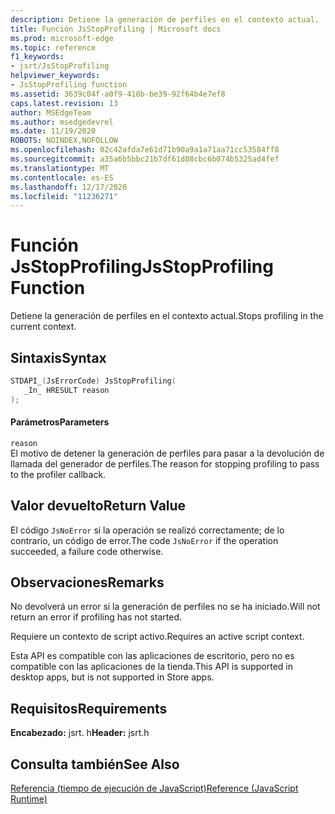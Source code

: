 ```yaml
---
description: Detiene la generación de perfiles en el contexto actual.
title: Función JsStopProfiling | Microsoft docs
ms.prod: microsoft-edge
ms.topic: reference
f1_keywords:
- jsrt/JsStopProfiling
helpviewer_keywords:
- JsStopProfiling function
ms.assetid: 3639c04f-a0f9-418b-be39-92f64b4e7ef8
caps.latest.revision: 13
author: MSEdgeTeam
ms.author: msedgedevrel
ms.date: 11/19/2020
ROBOTS: NOINDEX,NOFOLLOW
ms.openlocfilehash: 02c42afda7e61d71b90a9a1a71aa71cc53584ff8
ms.sourcegitcommit: a35a6b5bbc21b7df61d08cbc6b074b5325ad4fef
ms.translationtype: MT
ms.contentlocale: es-ES
ms.lasthandoff: 12/17/2020
ms.locfileid: "11236271"
---
```

# <span data-ttu-id="6cc5a-103">Función JsStopProfiling</span><span class="sxs-lookup"><span data-stu-id="6cc5a-103">JsStopProfiling Function</span></span>

<span data-ttu-id="6cc5a-104">Detiene la generación de perfiles en el contexto actual.</span><span class="sxs-lookup"><span data-stu-id="6cc5a-104">Stops profiling in the current context.</span></span>  
  
## <span data-ttu-id="6cc5a-105">Sintaxis</span><span class="sxs-lookup"><span data-stu-id="6cc5a-105">Syntax</span></span>  
  
```cpp  
STDAPI_(JsErrorCode) JsStopProfiling(  
   _In_ HRESULT reason  
);  
```  
  
#### <span data-ttu-id="6cc5a-106">Parámetros</span><span class="sxs-lookup"><span data-stu-id="6cc5a-106">Parameters</span></span>  
 `reason`  
 <span data-ttu-id="6cc5a-107">El motivo de detener la generación de perfiles para pasar a la devolución de llamada del generador de perfiles.</span><span class="sxs-lookup"><span data-stu-id="6cc5a-107">The reason for stopping profiling to pass to the profiler callback.</span></span>  
  
## <span data-ttu-id="6cc5a-108">Valor devuelto</span><span class="sxs-lookup"><span data-stu-id="6cc5a-108">Return Value</span></span>  
 <span data-ttu-id="6cc5a-109">El código `JsNoError` si la operación se realizó correctamente; de lo contrario, un código de error.</span><span class="sxs-lookup"><span data-stu-id="6cc5a-109">The code `JsNoError` if the operation succeeded, a failure code otherwise.</span></span>  
  
## <span data-ttu-id="6cc5a-110">Observaciones</span><span class="sxs-lookup"><span data-stu-id="6cc5a-110">Remarks</span></span>  
 <span data-ttu-id="6cc5a-111">No devolverá un error si la generación de perfiles no se ha iniciado.</span><span class="sxs-lookup"><span data-stu-id="6cc5a-111">Will not return an error if profiling has not started.</span></span>  
  
 <span data-ttu-id="6cc5a-112">Requiere un contexto de script activo.</span><span class="sxs-lookup"><span data-stu-id="6cc5a-112">Requires an active script context.</span></span>  
  
 <span data-ttu-id="6cc5a-113">Esta API es compatible con las aplicaciones de escritorio, pero no es compatible con las aplicaciones de la tienda.</span><span class="sxs-lookup"><span data-stu-id="6cc5a-113">This API is supported in desktop apps, but is not supported in Store apps.</span></span>  
  
## <span data-ttu-id="6cc5a-114">Requisitos</span><span class="sxs-lookup"><span data-stu-id="6cc5a-114">Requirements</span></span>  
 <span data-ttu-id="6cc5a-115">**Encabezado:** jsrt. h</span><span class="sxs-lookup"><span data-stu-id="6cc5a-115">**Header:** jsrt.h</span></span>  
  
## <span data-ttu-id="6cc5a-116">Consulta también</span><span class="sxs-lookup"><span data-stu-id="6cc5a-116">See Also</span></span>  
 [<span data-ttu-id="6cc5a-117">Referencia (tiempo de ejecución de JavaScript)</span><span class="sxs-lookup"><span data-stu-id="6cc5a-117">Reference (JavaScript Runtime)</span></span>](../chakra-hosting/reference-javascript-runtime.md)
